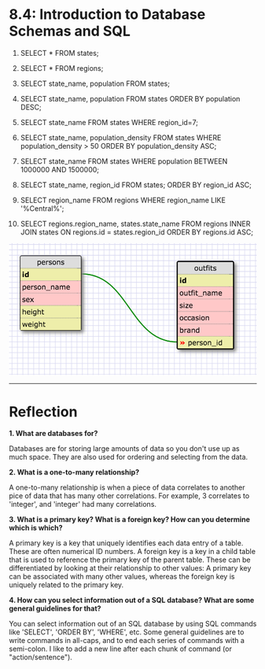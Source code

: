 # 8.4: Introduction to Database Schemas and SQL

1. SELECT * FROM states;

2. SELECT * FROM regions;

3. SELECT state_name, population FROM states;

4. SELECT state_name, population FROM states
	 ORDER BY population DESC;

5. SELECT state_name FROM states
	 WHERE region_id=7;

6. SELECT state_name, population_density FROM states
	 WHERE population_density > 50
	 ORDER BY population_density ASC;

7. SELECT state_name FROM states
	 WHERE population BETWEEN 1000000 AND 1500000;

8. SELECT state_name, region_id FROM states;
	 ORDER BY region_id ASC;

9. SELECT region_name FROM regions
	 WHERE region_name LIKE '%Central%';

10. SELECT regions.region_name, states.state_name 
	 	FROM regions INNER JOIN states ON regions.id = states.region_id
   	ORDER BY regions.id ASC;

![Persons/Outifts Schema](persons-outfits-schema.png)

---

# Reflection

**1. What are databases for?**

Databases are for storing large amounts of data so you don't use up as much space. They are also used for ordering and selecting from the data.

**2. What is a one-to-many relationship?**

A one-to-many relationship is when a piece of data correlates to another pice of data that has many other correlations. For example, 3 correlates to 'integer', and 'integer' had many correlations.

**3. What is a primary key? What is a foreign key? How can you determine which is which?**

A primary key is a key that uniquely identifies each data entry of a table. These are often numerical ID numbers. A foreign key is a key in a child table that is used to reference the primary key of the parent table. These can be differentiated by looking at their relationship to other values: A primary key can be associated with many other values, whereas the foreign key is uniquely related to the primary key.

**4. How can you select information out of a SQL database? What are some general guidelines for that?**

You can select information out of an SQL database by using SQL commands like 'SELECT', 'ORDER BY', 'WHERE', etc. Some general guidelines are to write commands in all-caps, and to end each series of commands with a semi-colon. I like to add a new line after each chunk of command (or "action/sentence").
